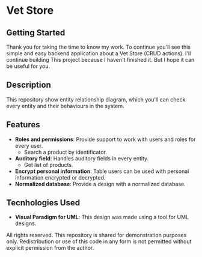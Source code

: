 # Vet Store

## Getting Started

Thank you for taking the time to know my work. To continue you'll see this simple and easy backend application about a Vet Store (CRUD actions). I'll continue building This project because I haven't finished it. But I hope it can be useful for you.

## Description
This repository show entity relationship diagram, which you'll can check every entity and their behaviours in the system.

## Features

* **Roles and permissions**: Provide support to work with users and roles for every user.
    * Search a product by identificator.
* **Auditory field**:  Handles auditory fields in every entity.
    * Get list of products.
* **Encrypt personal information**: Table users can be used with personal information encrypted or decrypted.
* **Normalized database**: Provide a design with a normalized database.

## Tecnhologies Used
* **Visual Paradigm for UML**: This design was made using a tool for UML designs.


All rights reserved. This repository is shared for demonstration purposes only. Redistribution or use of this code in any form is not permitted without explicit permission from the author.
